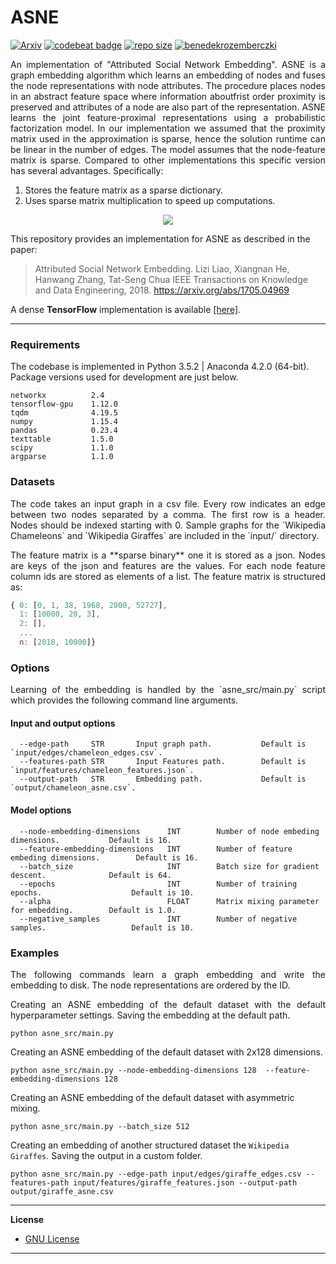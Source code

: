 ASNE
======================
[![Arxiv](https://img.shields.io/badge/ArXiv-1705.04969-orange.svg)](https://arxiv.org/abs/1705.04969) [![codebeat badge](https://codebeat.co/badges/ea972554-55e7-4865-b466-f34755abc393)](https://codebeat.co/projects/github-com-benedekrozemberczki-asne-master) [![repo size](https://img.shields.io/github/repo-size/benedekrozemberczki/ASNE.svg)](https://github.com/benedekrozemberczki/ASNE/archive/master.zip) [![benedekrozemberczki](https://img.shields.io/twitter/follow/benrozemberczki?style=social&logo=twitter)](https://twitter.com/intent/follow?screen_name=benrozemberczki) 

<p align="justify">
An implementation of "Attributed Social Network Embedding". ASNE is a graph embedding algorithm which learns an embedding of nodes and fuses the node representations with node attributes. The procedure places nodes in an abstract feature space where information aboutfrist order proximity is preserved and attributes of a node are also part of the representation. ASNE learns the joint feature-proximal representations using a probabilistic factorization model. In our implementation we assumed that the proximity matrix used in the approximation is sparse, hence the solution runtime can be linear in the number of edges. The model assumes that the node-feature matrix is sparse. Compared to other implementations this specific version has several advantages. Specifically:

1. Stores the feature matrix as a sparse dictionary.
2. Uses sparse matrix multiplication to speed up computations.</p>
<div style="text-align:center"><img src ="asne.jpeg" ,width=720/></div>

This repository provides an implementation for ASNE as described in the paper:

> Attributed Social Network Embedding.
> Lizi Liao, Xiangnan He, Hanwang Zhang, Tat-Seng Chua
> IEEE Transactions on Knowledge and Data Engineering, 2018.
> https://arxiv.org/abs/1705.04969

A dense **TensorFlow** implementation is available [[here]](https://github.com/lizi-git/ASNE).

-------------------------

### Requirements

The codebase is implemented in Python 3.5.2 | Anaconda 4.2.0 (64-bit). Package versions used for development are just below.
```
networkx          2.4
tensorflow-gpu    1.12.0
tqdm              4.19.5
numpy             1.15.4
pandas            0.23.4
texttable         1.5.0
scipy             1.1.0
argparse          1.1.0
```
### Datasets
<p align="justify">
The code takes an input graph in a csv file. Every row indicates an edge between two nodes separated by a comma. The first row is a header. Nodes should be indexed starting with 0. Sample graphs for the `Wikipedia Chameleons` and `Wikipedia Giraffes` are included in the  `input/` directory. </p>
<p align="justify">
The feature matrix is a **sparse binary** one it is stored as a json. Nodes are keys of the json and features are the values. For each node feature column ids are stored as elements of a list. The feature matrix is structured as:</p>

```javascript
{ 0: [0, 1, 38, 1968, 2000, 52727],
  1: [10000, 20, 3],
  2: [],
  ...
  n: [2018, 10000]}
```

### Options
<p align="justify">
Learning of the embedding is handled by the `asne_src/main.py` script which provides the following command line arguments.</p>

#### Input and output options

```
  --edge-path     STR       Input graph path.           Default is `input/edges/chameleon_edges.csv`.
  --features-path STR       Input Features path.        Default is `input/features/chameleon_features.json`.
  --output-path   STR       Embedding path.             Default is `output/chameleon_asne.csv`.
```

#### Model options

```
  --node-embedding-dimensions      INT        Number of node embeding dimensions.           Default is 16.
  --feature-embedding-dimensions   INT        Number of feature embeding dimensions.        Default is 16.
  --batch_size                     INT        Batch size for gradient descent.              Default is 64.
  --epochs                         INT        Number of training epochs.                    Default is 10.
  --alpha                          FLOAT      Matrix mixing parameter for embedding.        Default is 1.0.
  --negative_samples               INT        Number of negative samples.                   Default is 10.
```

### Examples
<p align="justify">
The following commands learn a graph embedding and write the embedding to disk. The node representations are ordered by the ID.</p>
<p align="justify">
Creating an ASNE embedding of the default dataset with the default hyperparameter settings. Saving the embedding at the default path.</p>

```
python asne_src/main.py
```
Creating an ASNE embedding of the default dataset with 2x128 dimensions.

```
python asne_src/main.py --node-embedding-dimensions 128  --feature-embedding-dimensions 128
```

Creating an ASNE embedding of the default dataset with asymmetric mixing.

```
python asne_src/main.py --batch_size 512
```

Creating an embedding of another structured dataset the `Wikipedia Giraffes`. Saving the output in a custom folder.

```
python asne_src/main.py --edge-path input/edges/giraffe_edges.csv --features-path input/features/giraffe_features.json --output-path output/giraffe_asne.csv
```

---------------------------------------------------------------------------

**License**

- [GNU License](https://github.com/benedekrozemberczki/ASNE/blob/master/LICENSE)

----------------------------------------------------------------------------
